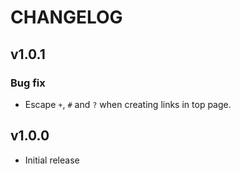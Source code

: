 # CHANGELOG

## v1.0.1

### Bug fix

- Escape `+`, `#` and `?` when creating links in top page.

## v1.0.0

- Initial release
